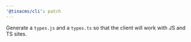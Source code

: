 ```yaml
---
'@tinacms/cli': patch
---
```


Generate a `types.js` and a `types.ts` so that the client will work with JS and TS sites.
